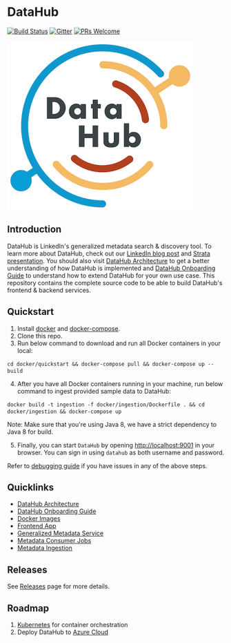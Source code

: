 # DataHub
[![Build Status](https://travis-ci.org/linkedin/datahub.svg)](https://travis-ci.org/linkedin/datahub)
[![Gitter](https://img.shields.io/gitter/room/nwjs/nw.js.svg)](https://gitter.im/linkedin/datahub)
[![PRs Welcome](https://img.shields.io/badge/PRs-welcome-brightgreen.svg)](https://github.com/linkedin/datahub/blob/master/CONTRIBUTING.md)

![DataHub](docs/imgs/datahub-logo.png)

## Introduction
DataHub is LinkedIn's generalized metadata search & discovery tool. To learn more about DataHub, check out our 
[LinkedIn blog post](https://engineering.linkedin.com/blog/2019/data-hub) and [Strata presentation](https://speakerdeck.com/shirshanka/the-evolution-of-metadata-linkedins-journey-strata-nyc-2019). 
You should also visit [DataHub Architecture](docs/architecture/architecture.md) to get a better understanding of how DataHub is implemented and 
[DataHub Onboarding Guide](docs/how/entity-onboarding.md) to understand how to extend DataHub for your own use case.
This repository contains the complete source code to be able to build DataHub's frontend & backend services.

## Quickstart
1. Install [docker](https://docs.docker.com/install/) and [docker-compose](https://docs.docker.com/compose/install/).
2. Clone this repo.
3. Run below command to download and run all Docker containers in your local:
```
cd docker/quickstart && docker-compose pull && docker-compose up --build
```
4. After you have all Docker containers running in your machine, run below command to ingest provided sample data to DataHub:
```
docker build -t ingestion -f docker/ingestion/Dockerfile . && cd docker/ingestion && docker-compose up
```
Note: Make sure that you're using Java 8, we have a strict dependency to Java 8 for build.

5. Finally, you can start `DataHub` by opening [http://localhost:9001](http://localhost:9001) in your browser. You can sign in using `datahub` as both username and password.

Refer to [debugging guide](docs/debugging.md) if you have issues in any of the above steps.

## Quicklinks
* [DataHub Architecture](docs/architecture/architecture.md)
* [DataHub Onboarding Guide](docs/how/entity-onboarding.md)
* [Docker Images](docker)
* [Frontend App](datahub-frontend)
* [Generalized Metadata Service](gms)
* [Metadata Consumer Jobs](metadata-jobs)
* [Metadata Ingestion](metadata-ingestion)

## Releases
See [Releases](https://github.com/linkedin/datahub/releases) page for more details.

## Roadmap
1. [Kubernetes](https://kubernetes.io/) for container orchestration
2. Deploy DataHub to [Azure Cloud](https://azure.microsoft.com/en-us/)
